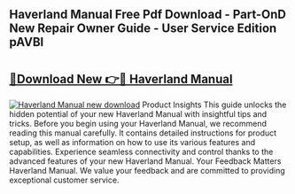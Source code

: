 ## Haverland Manual Free Pdf Download - Part-OnD New Repair Owner Guide - User Service Edition pAVBl

# <h2><a href="http://cf1070.oget.top/?id=Haverland+Manual">🔗Download New 👉🔴 Haverland Manual</a></h2>

[![Haverland Manual new download](https://i.imgur.com/5g1atiW.png)](http://cf1070.oget.top/?id=Haverland+Manual)
Product Insights This guide unlocks the hidden potential of your new Haverland Manual with insightful tips and tricks. Before you begin using your Haverland Manual, we recommend reading this manual carefully. It contains detailed instructions for product setup, as well as information on how to use its various features and capabilities. Experience seamless connectivity and control thanks to the advanced features of your new Haverland Manual. Your Feedback Matters Haverland Manual. We value your feedback and are committed to providing exceptional customer service.
